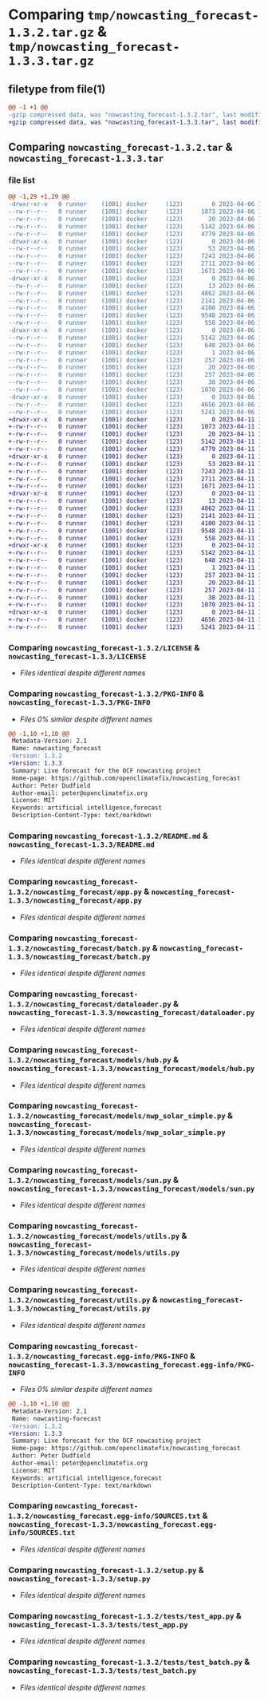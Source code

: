 # Comparing `tmp/nowcasting_forecast-1.3.2.tar.gz` & `tmp/nowcasting_forecast-1.3.3.tar.gz`

## filetype from file(1)

```diff
@@ -1 +1 @@
-gzip compressed data, was "nowcasting_forecast-1.3.2.tar", last modified: Thu Apr  6 13:50:30 2023, max compression
+gzip compressed data, was "nowcasting_forecast-1.3.3.tar", last modified: Tue Apr 11 15:00:35 2023, max compression
```

## Comparing `nowcasting_forecast-1.3.2.tar` & `nowcasting_forecast-1.3.3.tar`

### file list

```diff
@@ -1,29 +1,29 @@
-drwxr-xr-x   0 runner    (1001) docker     (123)        0 2023-04-06 13:50:30.488797 nowcasting_forecast-1.3.2/
--rw-r--r--   0 runner    (1001) docker     (123)     1073 2023-04-06 13:50:17.000000 nowcasting_forecast-1.3.2/LICENSE
--rw-r--r--   0 runner    (1001) docker     (123)       20 2023-04-06 13:50:17.000000 nowcasting_forecast-1.3.2/MANIFEST.in
--rw-r--r--   0 runner    (1001) docker     (123)     5142 2023-04-06 13:50:30.488797 nowcasting_forecast-1.3.2/PKG-INFO
--rw-r--r--   0 runner    (1001) docker     (123)     4779 2023-04-06 13:50:17.000000 nowcasting_forecast-1.3.2/README.md
-drwxr-xr-x   0 runner    (1001) docker     (123)        0 2023-04-06 13:50:30.484797 nowcasting_forecast-1.3.2/nowcasting_forecast/
--rw-r--r--   0 runner    (1001) docker     (123)       53 2023-04-06 13:50:17.000000 nowcasting_forecast-1.3.2/nowcasting_forecast/__init__.py
--rw-r--r--   0 runner    (1001) docker     (123)     7243 2023-04-06 13:50:17.000000 nowcasting_forecast-1.3.2/nowcasting_forecast/app.py
--rw-r--r--   0 runner    (1001) docker     (123)     2711 2023-04-06 13:50:17.000000 nowcasting_forecast-1.3.2/nowcasting_forecast/batch.py
--rw-r--r--   0 runner    (1001) docker     (123)     1671 2023-04-06 13:50:17.000000 nowcasting_forecast-1.3.2/nowcasting_forecast/dataloader.py
-drwxr-xr-x   0 runner    (1001) docker     (123)        0 2023-04-06 13:50:30.488797 nowcasting_forecast-1.3.2/nowcasting_forecast/models/
--rw-r--r--   0 runner    (1001) docker     (123)       13 2023-04-06 13:50:17.000000 nowcasting_forecast-1.3.2/nowcasting_forecast/models/__init__.py
--rw-r--r--   0 runner    (1001) docker     (123)     4862 2023-04-06 13:50:17.000000 nowcasting_forecast-1.3.2/nowcasting_forecast/models/hub.py
--rw-r--r--   0 runner    (1001) docker     (123)     2141 2023-04-06 13:50:17.000000 nowcasting_forecast-1.3.2/nowcasting_forecast/models/nwp_solar_simple.py
--rw-r--r--   0 runner    (1001) docker     (123)     4100 2023-04-06 13:50:17.000000 nowcasting_forecast-1.3.2/nowcasting_forecast/models/sun.py
--rw-r--r--   0 runner    (1001) docker     (123)     9548 2023-04-06 13:50:17.000000 nowcasting_forecast-1.3.2/nowcasting_forecast/models/utils.py
--rw-r--r--   0 runner    (1001) docker     (123)      558 2023-04-06 13:50:17.000000 nowcasting_forecast-1.3.2/nowcasting_forecast/utils.py
-drwxr-xr-x   0 runner    (1001) docker     (123)        0 2023-04-06 13:50:30.484797 nowcasting_forecast-1.3.2/nowcasting_forecast.egg-info/
--rw-r--r--   0 runner    (1001) docker     (123)     5142 2023-04-06 13:50:30.000000 nowcasting_forecast-1.3.2/nowcasting_forecast.egg-info/PKG-INFO
--rw-r--r--   0 runner    (1001) docker     (123)      648 2023-04-06 13:50:30.000000 nowcasting_forecast-1.3.2/nowcasting_forecast.egg-info/SOURCES.txt
--rw-r--r--   0 runner    (1001) docker     (123)        1 2023-04-06 13:50:30.000000 nowcasting_forecast-1.3.2/nowcasting_forecast.egg-info/dependency_links.txt
--rw-r--r--   0 runner    (1001) docker     (123)      257 2023-04-06 13:50:30.000000 nowcasting_forecast-1.3.2/nowcasting_forecast.egg-info/requires.txt
--rw-r--r--   0 runner    (1001) docker     (123)       20 2023-04-06 13:50:30.000000 nowcasting_forecast-1.3.2/nowcasting_forecast.egg-info/top_level.txt
--rw-r--r--   0 runner    (1001) docker     (123)      257 2023-04-06 13:50:17.000000 nowcasting_forecast-1.3.2/requirements.txt
--rw-r--r--   0 runner    (1001) docker     (123)       38 2023-04-06 13:50:30.488797 nowcasting_forecast-1.3.2/setup.cfg
--rw-r--r--   0 runner    (1001) docker     (123)     1070 2023-04-06 13:50:17.000000 nowcasting_forecast-1.3.2/setup.py
-drwxr-xr-x   0 runner    (1001) docker     (123)        0 2023-04-06 13:50:30.488797 nowcasting_forecast-1.3.2/tests/
--rw-r--r--   0 runner    (1001) docker     (123)     4656 2023-04-06 13:50:17.000000 nowcasting_forecast-1.3.2/tests/test_app.py
--rw-r--r--   0 runner    (1001) docker     (123)     5241 2023-04-06 13:50:17.000000 nowcasting_forecast-1.3.2/tests/test_batch.py
+drwxr-xr-x   0 runner    (1001) docker     (123)        0 2023-04-11 15:00:35.716607 nowcasting_forecast-1.3.3/
+-rw-r--r--   0 runner    (1001) docker     (123)     1073 2023-04-11 15:00:23.000000 nowcasting_forecast-1.3.3/LICENSE
+-rw-r--r--   0 runner    (1001) docker     (123)       20 2023-04-11 15:00:23.000000 nowcasting_forecast-1.3.3/MANIFEST.in
+-rw-r--r--   0 runner    (1001) docker     (123)     5142 2023-04-11 15:00:35.716607 nowcasting_forecast-1.3.3/PKG-INFO
+-rw-r--r--   0 runner    (1001) docker     (123)     4779 2023-04-11 15:00:23.000000 nowcasting_forecast-1.3.3/README.md
+drwxr-xr-x   0 runner    (1001) docker     (123)        0 2023-04-11 15:00:35.712607 nowcasting_forecast-1.3.3/nowcasting_forecast/
+-rw-r--r--   0 runner    (1001) docker     (123)       53 2023-04-11 15:00:23.000000 nowcasting_forecast-1.3.3/nowcasting_forecast/__init__.py
+-rw-r--r--   0 runner    (1001) docker     (123)     7243 2023-04-11 15:00:23.000000 nowcasting_forecast-1.3.3/nowcasting_forecast/app.py
+-rw-r--r--   0 runner    (1001) docker     (123)     2711 2023-04-11 15:00:23.000000 nowcasting_forecast-1.3.3/nowcasting_forecast/batch.py
+-rw-r--r--   0 runner    (1001) docker     (123)     1671 2023-04-11 15:00:23.000000 nowcasting_forecast-1.3.3/nowcasting_forecast/dataloader.py
+drwxr-xr-x   0 runner    (1001) docker     (123)        0 2023-04-11 15:00:35.716607 nowcasting_forecast-1.3.3/nowcasting_forecast/models/
+-rw-r--r--   0 runner    (1001) docker     (123)       13 2023-04-11 15:00:23.000000 nowcasting_forecast-1.3.3/nowcasting_forecast/models/__init__.py
+-rw-r--r--   0 runner    (1001) docker     (123)     4862 2023-04-11 15:00:23.000000 nowcasting_forecast-1.3.3/nowcasting_forecast/models/hub.py
+-rw-r--r--   0 runner    (1001) docker     (123)     2141 2023-04-11 15:00:23.000000 nowcasting_forecast-1.3.3/nowcasting_forecast/models/nwp_solar_simple.py
+-rw-r--r--   0 runner    (1001) docker     (123)     4100 2023-04-11 15:00:23.000000 nowcasting_forecast-1.3.3/nowcasting_forecast/models/sun.py
+-rw-r--r--   0 runner    (1001) docker     (123)     9548 2023-04-11 15:00:23.000000 nowcasting_forecast-1.3.3/nowcasting_forecast/models/utils.py
+-rw-r--r--   0 runner    (1001) docker     (123)      558 2023-04-11 15:00:23.000000 nowcasting_forecast-1.3.3/nowcasting_forecast/utils.py
+drwxr-xr-x   0 runner    (1001) docker     (123)        0 2023-04-11 15:00:35.712607 nowcasting_forecast-1.3.3/nowcasting_forecast.egg-info/
+-rw-r--r--   0 runner    (1001) docker     (123)     5142 2023-04-11 15:00:35.000000 nowcasting_forecast-1.3.3/nowcasting_forecast.egg-info/PKG-INFO
+-rw-r--r--   0 runner    (1001) docker     (123)      648 2023-04-11 15:00:35.000000 nowcasting_forecast-1.3.3/nowcasting_forecast.egg-info/SOURCES.txt
+-rw-r--r--   0 runner    (1001) docker     (123)        1 2023-04-11 15:00:35.000000 nowcasting_forecast-1.3.3/nowcasting_forecast.egg-info/dependency_links.txt
+-rw-r--r--   0 runner    (1001) docker     (123)      257 2023-04-11 15:00:35.000000 nowcasting_forecast-1.3.3/nowcasting_forecast.egg-info/requires.txt
+-rw-r--r--   0 runner    (1001) docker     (123)       20 2023-04-11 15:00:35.000000 nowcasting_forecast-1.3.3/nowcasting_forecast.egg-info/top_level.txt
+-rw-r--r--   0 runner    (1001) docker     (123)      257 2023-04-11 15:00:23.000000 nowcasting_forecast-1.3.3/requirements.txt
+-rw-r--r--   0 runner    (1001) docker     (123)       38 2023-04-11 15:00:35.716607 nowcasting_forecast-1.3.3/setup.cfg
+-rw-r--r--   0 runner    (1001) docker     (123)     1070 2023-04-11 15:00:23.000000 nowcasting_forecast-1.3.3/setup.py
+drwxr-xr-x   0 runner    (1001) docker     (123)        0 2023-04-11 15:00:35.716607 nowcasting_forecast-1.3.3/tests/
+-rw-r--r--   0 runner    (1001) docker     (123)     4656 2023-04-11 15:00:23.000000 nowcasting_forecast-1.3.3/tests/test_app.py
+-rw-r--r--   0 runner    (1001) docker     (123)     5241 2023-04-11 15:00:23.000000 nowcasting_forecast-1.3.3/tests/test_batch.py
```

### Comparing `nowcasting_forecast-1.3.2/LICENSE` & `nowcasting_forecast-1.3.3/LICENSE`

 * *Files identical despite different names*

### Comparing `nowcasting_forecast-1.3.2/PKG-INFO` & `nowcasting_forecast-1.3.3/PKG-INFO`

 * *Files 0% similar despite different names*

```diff
@@ -1,10 +1,10 @@
 Metadata-Version: 2.1
 Name: nowcasting_forecast
-Version: 1.3.2
+Version: 1.3.3
 Summary: Live forecast for the OCF nowcasting project
 Home-page: https://github.com/openclimatefix/nowcasting_forecast
 Author: Peter Dudfield
 Author-email: peter@openclimatefix.org
 License: MIT
 Keywords: artificial intelligence,forecast
 Description-Content-Type: text/markdown
```

### Comparing `nowcasting_forecast-1.3.2/README.md` & `nowcasting_forecast-1.3.3/README.md`

 * *Files identical despite different names*

### Comparing `nowcasting_forecast-1.3.2/nowcasting_forecast/app.py` & `nowcasting_forecast-1.3.3/nowcasting_forecast/app.py`

 * *Files identical despite different names*

### Comparing `nowcasting_forecast-1.3.2/nowcasting_forecast/batch.py` & `nowcasting_forecast-1.3.3/nowcasting_forecast/batch.py`

 * *Files identical despite different names*

### Comparing `nowcasting_forecast-1.3.2/nowcasting_forecast/dataloader.py` & `nowcasting_forecast-1.3.3/nowcasting_forecast/dataloader.py`

 * *Files identical despite different names*

### Comparing `nowcasting_forecast-1.3.2/nowcasting_forecast/models/hub.py` & `nowcasting_forecast-1.3.3/nowcasting_forecast/models/hub.py`

 * *Files identical despite different names*

### Comparing `nowcasting_forecast-1.3.2/nowcasting_forecast/models/nwp_solar_simple.py` & `nowcasting_forecast-1.3.3/nowcasting_forecast/models/nwp_solar_simple.py`

 * *Files identical despite different names*

### Comparing `nowcasting_forecast-1.3.2/nowcasting_forecast/models/sun.py` & `nowcasting_forecast-1.3.3/nowcasting_forecast/models/sun.py`

 * *Files identical despite different names*

### Comparing `nowcasting_forecast-1.3.2/nowcasting_forecast/models/utils.py` & `nowcasting_forecast-1.3.3/nowcasting_forecast/models/utils.py`

 * *Files identical despite different names*

### Comparing `nowcasting_forecast-1.3.2/nowcasting_forecast/utils.py` & `nowcasting_forecast-1.3.3/nowcasting_forecast/utils.py`

 * *Files identical despite different names*

### Comparing `nowcasting_forecast-1.3.2/nowcasting_forecast.egg-info/PKG-INFO` & `nowcasting_forecast-1.3.3/nowcasting_forecast.egg-info/PKG-INFO`

 * *Files 0% similar despite different names*

```diff
@@ -1,10 +1,10 @@
 Metadata-Version: 2.1
 Name: nowcasting-forecast
-Version: 1.3.2
+Version: 1.3.3
 Summary: Live forecast for the OCF nowcasting project
 Home-page: https://github.com/openclimatefix/nowcasting_forecast
 Author: Peter Dudfield
 Author-email: peter@openclimatefix.org
 License: MIT
 Keywords: artificial intelligence,forecast
 Description-Content-Type: text/markdown
```

### Comparing `nowcasting_forecast-1.3.2/nowcasting_forecast.egg-info/SOURCES.txt` & `nowcasting_forecast-1.3.3/nowcasting_forecast.egg-info/SOURCES.txt`

 * *Files identical despite different names*

### Comparing `nowcasting_forecast-1.3.2/setup.py` & `nowcasting_forecast-1.3.3/setup.py`

 * *Files identical despite different names*

### Comparing `nowcasting_forecast-1.3.2/tests/test_app.py` & `nowcasting_forecast-1.3.3/tests/test_app.py`

 * *Files identical despite different names*

### Comparing `nowcasting_forecast-1.3.2/tests/test_batch.py` & `nowcasting_forecast-1.3.3/tests/test_batch.py`

 * *Files identical despite different names*

